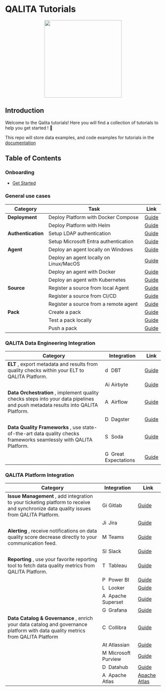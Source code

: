 # QALITA Tutorials

<p align="center">
  <img width="250px" height="auto" src="https://cloud.platform.qalita.io/logo.svg" style="max-width:250px;"/>
</p>

## Introduction

Welcome to the Qalita tutorials! Here you will find a collection of tutorials to help you get started ! 🚀

This repo will store data examples, and code examples for tutorials in the [documentation](https://doc.qalita.io/)

## Table of Contents

### Onboarding

* [Get Started](https://doc.qalita.io/docs/platform/quick-start)

### General use cases

| Category           | Task                                   | Link                                                                                                               |
| ------------------ | -------------------------------------- | ------------------------------------------------------------------------------------------------------------------ |
| **Deployment**     | Deploy Platform with Docker Compose    | [Guide](./deploy/docker-compose)                                                                                   |
|                    | Deploy Platform with Helm              | [Guide](https://doc.qalita.io/docs/platform/user-guides/admin/deploy#requirements-1)                               |
| **Authentication** | Setup LDAP authentication              | [Guide](https://doc.qalita.io/docs/platform/user-guides/admin/users-management/#ldap-registry)                     |
|                    | Setup Microsoft Entra authentication   | [Guide](https://doc.qalita.io/docs/platform/user-guides/admin/users-management/#microsoft-authentication-oidcsaml) |
| **Agent**          | Deploy an agent locally on Windows     | [Guide](https://doc.qalita.io/docs/cli/quick-start)                                                                |
|                    | Deploy an agent locally on Linux/MacOS | [Guide](https://doc.qalita.io/docs/cli/quick-start)                                                                |
|                    | Deploy an agent with Docker            | [Guide](https://doc.qalita.io/docs/cli/docker)                                                                     |
|                    | Deploy an agent with Kubernetes        | [Guide](https://artifacthub.io/packages/helm/qalita/qalita#agent)                                                  |
| **Source**         | Register a source from local Agent     | [Guide](./source/local-agent.md)                                                                                   |
|                    | Register a source from CI/CD           | [Guide](#)                                                                                                         |
|                    | Register a source from a remote agent  | [Guide](#)                                                                                                         |
| **Pack**           | Create a pack                          | [Guide](https://doc.qalita.io/docs/platform/user-guides/data-engineering/packs#create-a-pack)                      |
|                    | Test a pack locally                    | [Guide](https://doc.qalita.io/docs/platform/user-guides/data-engineering/packs#test-a-pack)                        |
|                    | Push a pack                            | [Guide](https://doc.qalita.io/docs/platform/user-guides/data-engineering/packs#publish-a-pack)                     |

### QALITA Data Engineering Integration

| Category                    | Integration                                                                                                                      | Link                                                                                                    |
| --------------------------- | -------------------------------------------------------------------------------------------------------------------------------- | ------------------------------------------------------------------------------------------------------- |
| **ELT** , export metadata and results from quality checks within your ELT to QALITA Platform.                     | <img alt="dbt" src="https://cdn.simpleicons.org/dbt" height="16" /> DBT                                                          | [Guide](./integrations/data-engineering/elt/dbt)                                 |
|                             | <img alt="Airbyte" src="https://cdn.simpleicons.org/Airbyte" height="16" /> Airbyte                                              | [Guide](./integrations/data-engineering/elt/airbyte)                         |
| **Data Orchestration** , implement quality checks steps into your data pipelines and push metadata results into QALITA Platform.     | <img alt="Apache Airflow" src="https://cdn.simpleicons.org/apacheairflow" height="16" /> Airflow                                 | [Guide](./integrations/data-engineering/orchestration/airflow)                         |
|                             | <img alt="Dagster" src="https://docs.dagster.io/images/dagster-primary-mark.svg" height="16" /> Dagster                          | [Guide](./integrations/data-engineering/orchestration/dagster)                         |
| **Data Quality Frameworks** , use state-of-the-art data quality checks frameworks seamlessly with QALITA Platform. | <img alt="Soda" src="https://avatars.githubusercontent.com/u/45313710?s=280&v=4" height="16" />  Soda                            | [Guide](./integrations/data-quality/soda)                               |
|                             | <img alt="Great Expectations" src="https://avatars.githubusercontent.com/u/31670619?s=200&v=4" height="16" /> Great Expectations | [Guide](./integrations/data-quality/great-expectations) |

### QALITA Platform Integration

| Category                                                                                                                               | Integration                                                                                                                                                                                                                            | Link                                                                                                    |
| -------------------------------------------------------------------------------------------------------------------------------------- | -------------------------------------------------------------------------------------------------------------------------------------------------------------------------------------------------------------------------------------- | ------------------------------------------------------------------------------------------------------- |
| **Issue Management** , add integration to your ticketing platform to receive and synchronize data quality issues from QALITA Platform. | <img alt="GitLab" src="https://cdn.simpleicons.org/gitlab" height="16" /> Gitlab                                                                                                                                                       | [Guide](./integrations/platform/issue-management/gitlab)                           |
|                                                                                                                                        | <img alt="Jira" src="https://cdn.simpleicons.org/jira" height="16" /> Jira                                                                                                                                                             | [Guide](./integrations/platform/issue-management/jira)                               |
| **Alerting** , receive notifications on data quality score decrease directly to your communication feed.                               | <img alt="Microsoft Teams" src="https://upload.wikimedia.org/wikipedia/commons/thumb/c/c9/Microsoft_Office_Teams_%282018%E2%80%93present%29.svg/1200px-Microsoft_Office_Teams_%282018%E2%80%93present%29.svg.png" height="16" /> Teams | [Guide](./integrations/platform/alerting/teams)                             |
|                                                                                                                                        | <img alt="Slack" src="https://cdn.simpleicons.org/slack" height="16" /> Slack                                                                                                                                                          | [Guide](./integrations/platform/alerting/slack)                             |
| **Reporting** , use your favorite reporting tool to fetch data quality metrics from QALITA Platform.                                   | <img alt="Tableau" src="https://www.svgrepo.com/show/354428/tableau-icon.svg" height="16" /> Tableau                                                                                                                                   | [Guide](./integrations/platform/reporting/tableau)                         |
|                                                                                                                                        | <img alt="Power BI" src="https://1000logos.net/wp-content/uploads/2022/08/Microsoft-Power-BI-Logo-2013.png" height="16" /> Power BI                                                                                                    | [Guide](./integrations/platform/reporting/power-bi)                     |
|                                                                                                                                        | <img alt="Looker" src="https://cdn.simpleicons.org/looker" height="16" /> Looker                                                                                                                                                       | [Guide](./integrations/platform/reporting/looker)                           |
|                                                                                                                                        | <img alt="Apache Superset" src="https://cdn.simpleicons.org/apachesuperset" height="16" /> Apache Superset                                                                                                                             | [Guide](./integrations/platform/reporting/apache-superset)       |
|                                                                                                                                        | <img alt="Grafana" src="https://cdn.simpleicons.org/grafana" height="16" /> Grafana                                                                                                                                                    | [Guide](./integrations/platform/reporting/grafana)                         |
| **Data Catalog & Governance** , enrich your data catalog and governance platform with data quality metrics from QALITA Platform        | <img alt="Collibra" src="https://billigence.com/wp-content/uploads/2022/08/6-e1720040805903.png" height="16" /> Collibra                                                                                                               | [Guide](./integrations/platform/catalog-governance/collibra)                       |
|                                                                                                                                        | <img alt="Atlassian" src="https://cdn-icons-png.flaticon.com/512/5968/5968783.png" height="16" /> Atlassian                                                                                                                             | [Guide](./integrations/platform/catalog-governance/atlassian)                       |
|                                                                                                                                        | <img alt="Microsoft Purview" src="https://upload.wikimedia.org/wikipedia/commons/thumb/e/e5/Microsoft_Purview_Logo.svg/2048px-Microsoft_Purview_Logo.svg.png" height="16" /> Microsoft Purview                                       | [Guide](./integrations/platform/catalog-governance/microsoft-purview) |
|                                                                                                                                        | <img alt="DataHub" src="https://encrypted-tbn0.gstatic.com/images?q=tbn:ANd9GcQ6oohh6MJ_UjYi6g75YfHlmr7HWLhH6XAoxg&s" height="16" /> Datahub                                                                                           | [Guide](./integrations/platform/catalog-governance/datahub)                         |
|                                                                                                                                        | <img alt="Apache Atlas" src="https://www.datagalaxy.com/wp-content/uploads/2021/07/atlas-icon.png" height="16" /> Apache Atlas                                                                                                         | [Apache Atlas](mailto:contact@qalita.io?subject=Request%20Integration%20-%20Apache%20Atlas)             |
